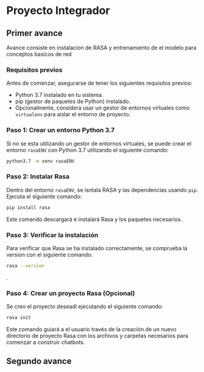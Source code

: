 # Proyecto Integrador
## Primer avance
Avance consiste en instalacion de RASA y entrenamiento de el modelo para conceptos basicos de red

### Requisitos previos

Antes de comenzar, asegurarse de tener los siguientes requisitos previos:

- Python 3.7 instalado en tu sistema.
- pip (gestor de paquetes de Python) instalado.
- Opcionalmente, considera usar un gestor de entornos virtuales como `virtualenv` para aislar el entorno de proyecto.

### Paso 1: Crear un entorno Python 3.7

Si no se esta utilizando un gestor de entornos virtuales, se puede crear el entorno `rasaENV` con Python 3.7 utilizando el siguiente comando:

```bash
python3.7 -m venv rasaENV
```

### Paso 2: Instalar Rasa

Dentro del entorno `rasaENV`, se isntala RASA y las dependencias usando `pip`. Ejecuta el siguiente comando:

```bash
pip install rasa
```

Este comando descargará e instalará Rasa y los paquetes necesarios.

### Paso 3: Verificar la instalación

Para verificar que Rasa se ha instalado correctamente, se comprueba la version con el siguiente comando:

```bash
rasa --version
```
.

### Paso 4: Crear un proyecto Rasa (Opcional)

Se creo el proyecto deseadi  ejecutando el siguiente comando:

```bash
rasa init
```

Este comando guiará a el usuario través de la creación de un nuevo directorio de proyecto Rasa con los archivos y carpetas necesarios para comenzar a construir chatbots.


## Segundo avance




